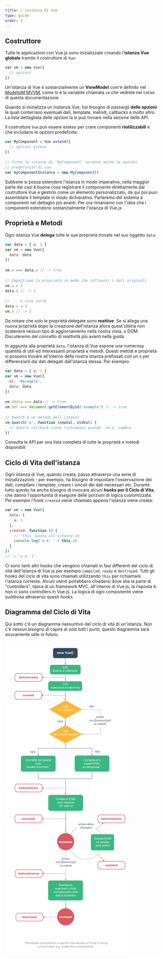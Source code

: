 ```yaml
---
title: L'instanza di Vue
type: guide
order: 3
---
```


## Costruttore

Tutte le applicazioni con Vue.js sono inizializzate creando l'**istanza Vue globale** tramite il costruttore di `Vue`:

``` js
var vm = new Vue({
  // opzioni
})
```

Un'istanza di Vue è sostanzialmente un **ViewModel** com'è definito nel [ModelloM MVVM](https://en.wikipedia.org/wiki/Model_View_ViewModel), come lo è la variabile chiamata `vm` che vedrete nel corso di questa documentazione.

Quando si inizializza un instanza Vue, hai bisogno di passargli **delle opzioni** le quali conterrano eventuali dati, template, metodi, callbacks e molto altro. La lista dettagliata delle opzioni la si può trovare nella sezione delle API.

Il costruttore `Vue` può essere esteso per crare componenti **riutilizzabili** e che includano le opzioni predefinite:

``` js
var MyComponent = Vue.extend({
  // opzioni estese
})

// Tutte le istanze di `MyComponent` avranno anche le opzioni
// predefinite di vue
var myComponentInstance = new MyComponent()
```

Subbene si possa estendere l'istanza in modo imperativo, nella maggior parte dei casi è buona cosa registrare il componente direttamente dal costruttore Vue e gestirlo come un elemento personalizzato, da qui poi puoi assemblare il template in modo dichiarativo. Parleremo del sistema a componenti nel dettaglio più avanti. Per ora rimaniamo con l'idea che i componenti estendono sostanzialmente l'istanza di Vue.js

## Proprietà e Metodi

Ogni istanza Vue **delega** tutte le sue proprietà trovate nel suo oggetto `data`:

``` js
var data = { a: 1 }
var vm = new Vue({
  data: data
})

vm.a === data.a // -> true

// Impostiamo la proprietù in modo che influenzi i dati originali
vm.a = 2
data.a // -> 2

// ... e vice versa
data.a = 3
vm.a // -> 3
```

Da notare che solo le proprietà delegate sono **reattive**. Se si allega una nuova proprietà dopo la creazione dell'istanza allora quest'ultima non scatenerà nessun tipo di aggiornamento nella nostra vista, o DOM. Discuteremo del concetto di reattività più avanti nella guida.

In aggiunta alla proprietà `data`, l'istanza di Vue espone una numerosa quantità di utili ed interessanti proprietà e metodi. Questi metodi e proprietà si possono trovare all'interno della nostra istanza prefissati con un `$` per differenziarli dai dati delegati dall'istanza stessa.
Per esempio:

``` js
var data = { a: 1 }
var vm = new Vue({
  el: '#example',
  data: data
})

vm.$data === data // -> true
vm.$el === document.getElementById('example') // -> true

// $watch è un metodo dell'istanza
vm.$watch('a', function (newVal, oldVal) {
  // Questo callback viene richiamato quando `vm.a` cambia
})
```

Consulta le API per una lista completa di tutte le proprietà e metodi disponibili

## Ciclo di Vita dell'istanza

Ogni istanza di Vue, quando creata, passa attraverso una serie di inizializzazioni - per esempio, ha bisogno di impostare l'osservazione dei dati, compilare i template, creare i vincoli dei dati necessari etc. Durante tutto questo ha anche bisogno di invocare alcuni **hooks per il Ciclo di Vita**, che danno l'opportunità di eseguire delle porzioni di logica customizzata. Per esempio l'hook `created` viene chiamato appena l'istanza viene creata:

``` js
var vm = new Vue({
  data: {
    a: 1
  },
  created: function () {
    // `this` punta all'istanza vm
    console.log('a è: ' + this.a)
  }
})
// -> "a è: 1"
```

Ci sono tanti altri hooks che vengono chiamati in fasi differenti del ciclo di vità dell'istanza di Vue.js per esempio `compiled`, `ready` e `destroyed`. Tutti gli hooks del ciclo di vita sono chiamati utilizzando `this` per richiamare l'istanza corrente. Alcuni utenti potrebbero chiedersi dove stia la parte di "controllers", tipica di un framework MVC, all'interno di Vue.js, la risposta è: non ci sono controllers in Vue.js. La logica di ogni componente viene suddivisa attraverso questi hooks.

## Diagramma del Ciclo di Vita

Qui sotto c'è un diagramma riassuntivo del ciclo di vita di un'istanza. Non c'è nessun bisogno di capire al volo tutti i punti, questo diagramma sarà sicuramente utile in futuro.

![Ciclo di Vita](/images/lifecycle.png)
